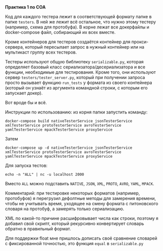 **Практика 1 по СОА**

Код для каждого тестера лежит в соответствующей формату папке в папке `testers`. В ней же лежит всё остальное, что нужно этому тестеру (например, схема для протобуфа). В корне лежат все докерфайлы и docker-compose файл, собирающий их всех вместе.

Кроме контейнеров для тестеров создаётся контейнер для прокси-сервера, который пересылает запрос в нужный контейнер или на мультикаст группу всех тестеров.

Тестеры используют общую библиотеку `serializable.py`, которая определяет базовый класс сериализатора/десериализатора и все функции, необходимые для тестирования. Кроме того, они используют сервер `testers/tester_server.py`, который при получении запроса просто вызывает функцию `run_tests` у формата из своего контейнера (который он узнаёт из аргумента командной строки, с которым его запускает докер).

Вот вроде бы и всё.

Инструкции по использованию: из корня папки запустить команду:

`docker-compose build nativeTesterService jsonTesterService xmlTesterService protoTesterService avroTesterService yamlTesterService mpackTesterService proxyService`

Затем

`docker-compose up -d nativeTesterService jsonTesterService xmlTesterService protoTesterService avroTesterService yamlTesterService mpackTesterService proxyService`

Для запуска тестов:

`echo -n "ALL" | nc -u localhost 2000`

Вместо `ALL` можно подставить `NATIVE`, `JSON`, `XML`, `PROTO`, `AVRO`, `YAML`, `MPACK`.


Комментарий: при тестировке некоторых форматов (например, протобуфов) я перегрузил дефолтные методы для замерения времени, чтобы не учитывать время, уходящее на смену формата с питоновского словаря на протобуф, а замерять только сериализацию.

XML по какой-то причине расшифровывает числа как строки, поэтому я добавил свой скрипт, который рекурсивно конвертирует словарь обратно в правильный формат.

Для поддержки float мне пришлось дописать своё сравнение словарей с фиксированной точностью, это функция `equal` в `serializable.py`